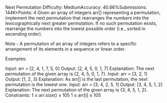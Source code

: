 Next Permutation
Difficulty: MediumAccuracy: 40.66%Submissions: 144K+Points: 4
Given an array of integers arr[] representing a permutation, implement the next permutation that rearranges the numbers into the lexicographically next greater permutation. If no such permutation exists, rearrange the numbers into the lowest possible order (i.e., sorted in ascending order). 

Note - A permutation of an array of integers refers to a specific arrangement of its elements in a sequence or linear order.

Examples:

Input: arr = [2, 4, 1, 7, 5, 0]
Output: [2, 4, 5, 0, 1, 7]
Explanation: The next permutation of the given array is {2, 4, 5, 0, 1, 7}.
Input: arr = [3, 2, 1]
Output: [1, 2, 3]
Explanation: As arr[] is the last permutation, the next permutation is the lowest one.
Input: arr = [3, 4, 2, 5, 1]
Output: [3, 4, 5, 1, 2]
Explanation: The next permutation of the given array is {3, 4, 5, 1, 2}.
Constraints:
1 ≤ arr.size() ≤ 105
1 ≤ arr[i] ≤ 105